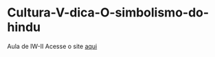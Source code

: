 # Cultura-V-dica-O-simbolismo-do-hindu
Aula de IW-II
Acesse o site [aqui](https://gabrielebatagiero.github.io/Cultura-V-dica-O-simbolismo-do-hindu/)
